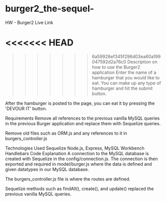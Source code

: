 # burger2_the-sequel-

HW - Burger2
Live Link

<<<<<<< HEAD
=======


>>>>>>> 6a59928ef345f296d03ea60a199047592d2a76c0
Description on how to use the Burger2 application
Enter the name of a hamburger that you would like to eat. You can make up any type of hamburger and hit the submit button.

After the hamburger is posted to the page, you can eat it by pressing the 'DEVOUR IT' button.

Requirements
Remove all references to the previous vanilla MySQL queries in the previous Burger application and replace them with Sequelize queries.

Remove old files such as ORM.js and any references to it in burgers_controller.js

Technologies Used
Sequelize
Node.js, Express,
MySQL Workbench
Handlebars
Code Explanation
A connection to the MySQL database is created with Sequelize in the config/connection.js. The connection is then exported and required in model/burger.js where the data is defined and given datatypes in our MySQL database.

The burgers_controller.js file is where the routes are defined.

Sequelize methods such as findAll(), create(), and update() replaced the previous vanilla MySQL queries.
